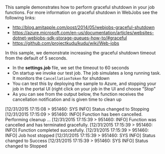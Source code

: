 This sample demonstrates how to perform graceful shutdown in your job functions. For more information on graceful shutdown in WebJobs see the following links:

* http://blog.amitapple.com/post/2014/05/webjobs-graceful-shutdown
* https://azure.microsoft.com/en-us/documentation/articles/websites-dotnet-webjobs-sdk-storage-queues-how-to/#graceful
* https://github.com/projectkudu/kudu/wiki/Web-jobs

In this sample, we demonstrate increasing the graceful shutdown timeout from the default of 5 seconds.

* In the **settings.job** file, we set the timeout to 60 seconds
* On startup we invoke our test job. The job simulates a long running task. It monitors the `CancellationToken` for shutdown
* You can test this by deploying the sample to Azure, and stopping your job in the portal UI (right click on your job in the UI and choose "Stop"
* As you can see from the output below, the function receives the cancellation notification and is given time to clean up


[12/31/2015 17:15:08 > 951460: SYS INFO] Status changed to Stopping
[12/31/2015 17:15:09 > 951460: INFO] Function has been cancelled. Performing cleanup ...
[12/31/2015 17:15:39 > 951460: INFO] Function was cancelled and has terminated gracefully.
[12/31/2015 17:15:39 > 951460: INFO] Function completed succesfully.
[12/31/2015 17:15:39 > 951460: INFO] Job host stopped
[12/31/2015 17:15:39 > 951460: SYS INFO] Status changed to Success
[12/31/2015 17:15:39 > 951460: SYS INFO] Status changed to Stopped
